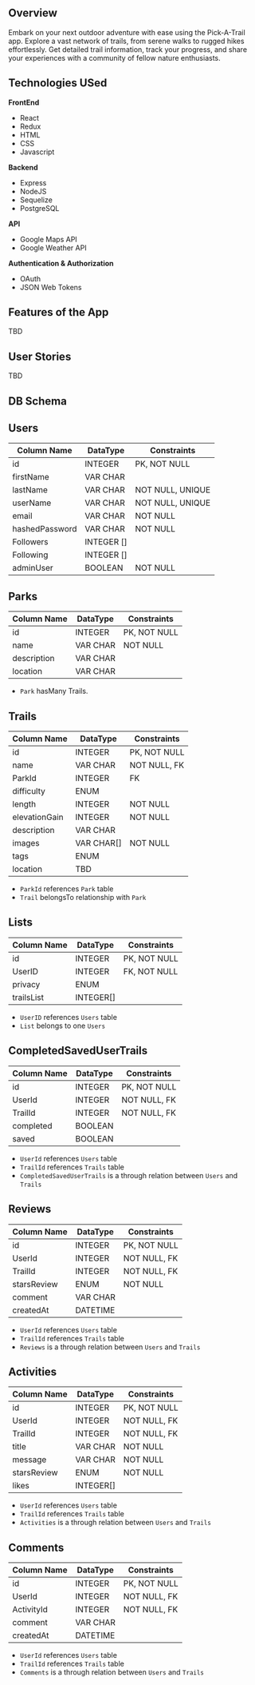 ## Overview

Embark on your next outdoor adventure with ease using the Pick-A-Trail app. Explore a vast network of trails, from serene walks to rugged hikes effortlessly. Get detailed trail information, track your progress, and share your experiences with a community of fellow nature enthusiasts.

## Technologies USed

**FrontEnd**
- React
- Redux
- HTML
- CSS
- Javascript

**Backend**
- Express
- NodeJS
- Sequelize
- PostgreSQL

**API**
- Google Maps API
- Google Weather API

**Authentication & Authorization**
- OAuth
- JSON Web Tokens

## Features of the App

TBD

## User Stories

TBD

## DB Schema

## Users
| Column Name    | DataType      | Constraints      |
|----------------|---------------|------------------|
| id             | INTEGER       | PK, NOT NULL     |
| firstName      | VAR CHAR      |                  |
| lastName       | VAR CHAR      | NOT NULL, UNIQUE |
| userName       | VAR CHAR      | NOT NULL, UNIQUE |
| email          | VAR CHAR      | NOT NULL         |
| hashedPassword | VAR CHAR      | NOT NULL         |
| Followers      | INTEGER []    |                  |
| Following      | INTEGER []    |                  |
| adminUser      | BOOLEAN       | NOT NULL         |



## Parks
| Column Name    | DataType   | Constraints  |
|----------------|------------|--------------|
| id             | INTEGER    | PK, NOT NULL |
| name           | VAR CHAR   | NOT NULL     |
| description    | VAR CHAR   |              |
| location       | VAR CHAR   |              |

- `Park` hasMany Trails.

## Trails

| Column Name    | DataType   | Constraints  |
|----------------|------------|--------------|
| id             | INTEGER    | PK, NOT NULL |
| name           | VAR CHAR   | NOT NULL, FK |
| ParkId         | INTEGER    | FK           |
| difficulty     | ENUM       |              |
| length         | INTEGER    | NOT NULL     |
| elevationGain  | INTEGER    | NOT NULL     |
| description    | VAR CHAR   |              |
| images         | VAR CHAR[] | NOT NULL     |
| tags           | ENUM       |              |
| location       | TBD        |              |

- `ParkId` references `Park` table
- `Trail` belongsTo relationship with `Park`

## Lists

| Column Name    | DataType   | Constraints  |
|----------------|------------|--------------|
| id             | INTEGER    | PK, NOT NULL |
| UserID         | INTEGER    | FK, NOT NULL |
| privacy        | ENUM       |              |
| trailsList     | INTEGER[]  |              |

- `UserID` references `Users` table
- `List` belongs to one `Users`



## CompletedSavedUserTrails

| Column Name  | DataType | Constraints  |
|--------------|----------|--------------|
| id           | INTEGER  | PK, NOT NULL |
| UserId       | INTEGER  | NOT NULL, FK |
| TrailId      | INTEGER  | NOT NULL, FK |
| completed    | BOOLEAN  |              |
| saved        | BOOLEAN  |              |

- `UserId` references `Users` table
- `TrailId` references `Trails` table
- `CompletedSavedUserTrails` is a through relation between `Users` and `Trails`

## Reviews

| Column Name  | DataType | Constraints  |
|--------------|----------|--------------|
| id           | INTEGER  | PK, NOT NULL |
| UserId       | INTEGER  | NOT NULL, FK |
| TrailId      | INTEGER  | NOT NULL, FK |
| starsReview  | ENUM     | NOT NULL     |
| comment      | VAR CHAR |              |
| createdAt    | DATETIME |              |

- `UserId` references `Users` table
- `TrailId` references `Trails` table
- `Reviews` is a through relation between `Users` and `Trails`

## Activities

| Column Name  | DataType | Constraints  |
|--------------|----------|--------------|
| id           | INTEGER  | PK, NOT NULL |
| UserId       | INTEGER  | NOT NULL, FK |
| TrailId      | INTEGER  | NOT NULL, FK |
| title        | VAR CHAR | NOT NULL     |
| message      | VAR CHAR | NOT NULL     |
| starsReview  | ENUM     | NOT NULL     |
| likes        | INTEGER[]|              |

- `UserId` references `Users` table
- `TrailId` references `Trails` table
- `Activities` is a through relation between `Users` and `Trails`

## Comments

| Column Name  | DataType | Constraints  |
|--------------|----------|--------------|
| id           | INTEGER  | PK, NOT NULL |
| UserId       | INTEGER  | NOT NULL, FK |
| ActivityId   | INTEGER  | NOT NULL, FK |
| comment      | VAR CHAR |              |
| createdAt    | DATETIME |              |

- `UserId` references `Users` table
- `TrailId` references `Trails` table
- `Comments` is a through relation between `Users` and `Trails`
